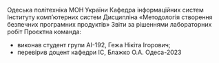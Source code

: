 Одеська політехніка МОН України
Кафедра інформаційних систем Інституту комп’ютерних систем
Дисципліна «Методологія створення безпечних програмних продуктів»
Звіти за рішеннями лабораторних робіт
Проєктна команда:
- виконав студент групи АІ-192, Гежа Нікіта Ігорович;
- перевірив доцент кафедри ІС, Блажко О.А.
Одеса-2023